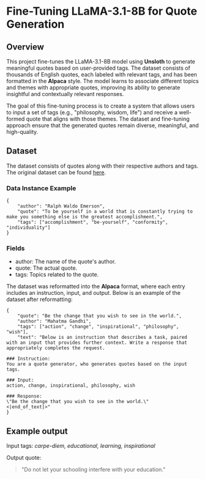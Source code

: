 # Fine-Tuning LLaMA-3.1-8B for Quote Generation

## Overview
This project fine-tunes the LLaMA-3.1-8B model using **Unsloth** to generate meaningful quotes based on user-provided tags. The dataset consists of thousands of English quotes, each labeled with relevant tags, and has been formatted in the **Alpaca** style. The model learns to associate different topics and themes with appropriate quotes, improving its ability to generate insightful and contextually relevant responses.

The goal of this fine-tuning process is to create a system that allows users to input a set of tags (e.g., "philosophy, wisdom, life") and receive a well-formed quote that aligns with those themes. The dataset and fine-tuning approach ensure that the generated quotes remain diverse, meaningful, and high-quality.

## Dataset
The dataset consists of quotes along with their respective authors and tags. The original dataset can be found [here](https://huggingface.co/datasets/Abirate/english_quotes).

### Data Instance Example
```
{
    "author": "Ralph Waldo Emerson",
    "quote": "To be yourself in a world that is constantly trying to make you something else is the greatest accomplishment.",
    "tags": ["accomplishment", "be-yourself", "conformity", "individuality"]
}
```

### Fields
- author: The name of the quote's author.
- quote: The actual quote.
- tags: Topics related to the quote.

The dataset was reformatted into the **Alpaca** format, where each entry includes an instruction, input, and output. Below is an example of the dataset after reformatting:
```
{
    "quote": "Be the change that you wish to see in the world.",
    "author": "Mahatma Gandhi",
    "tags": ["action", "change", "inspirational", "philosophy", "wish"],
    "text": "Below is an instruction that describes a task, paired with an input that provides further context. Write a response that appropriately completes the request.

### Instruction:
You are a quote generator, who generates quotes based on the input tags.

### Input:
action, change, inspirational, philosophy, wish

### Response:
\"Be the change that you wish to see in the world.\"
<|end_of_text|>"
}
```

## Example output
Input tags: _carpe-diem, educational, learning, inspirational_

Output quote: 
> "Do not let your schooling interfere with your education."
